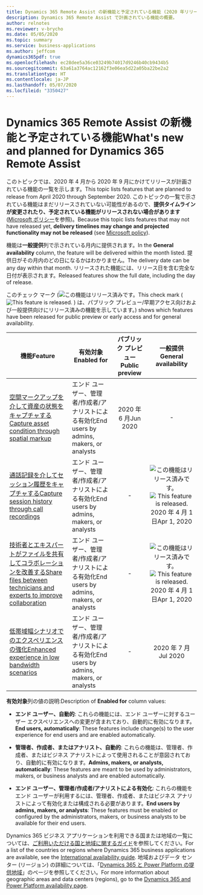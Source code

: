```yaml
---
title: Dynamics 365 Remote Assist の新機能と予定されている機能 (2020 年リリース ウェーブ 1)
description: Dynamics 365 Remote Assist で計画されている機能の概要。
author: relnotes
ms.reviewer: v-brycho
ms.date: 05/05/2020
ms.topic: summary
ms.service: business-applications
ms.author: jeffcom
dynamics365pdf: true
ms.openlocfilehash: ec28dee5a36ce03249b74017d9246b40cb9434b5
ms.sourcegitcommit: 63a61a3764ac12162f3e06ea5d22a05ba22be2a2
ms.translationtype: HT
ms.contentlocale: ja-JP
ms.lasthandoff: 05/07/2020
ms.locfileid: "3350427"
---
```

# <a name="whats-new-and-planned-for-dynamics-365-remote-assist"></a><span data-ttu-id="5e96a-103">Dynamics 365 Remote Assist の新機能と予定されている機能</span><span class="sxs-lookup"><span data-stu-id="5e96a-103">What's new and planned for Dynamics 365 Remote Assist</span></span>

<span data-ttu-id="5e96a-104">このトピックでは、2020 年 4 月から 2020 年 9 月にかけてリリースが計画されている機能の一覧を示します。</span><span class="sxs-lookup"><span data-stu-id="5e96a-104">This topic lists features that are planned to release from April 2020 through September 2020.</span></span> <span data-ttu-id="5e96a-105">このトピックの一覧で示されている機能はまだリリースされていない可能性があるので、**提供タイムラインが変更されたり、予定されている機能がリリースされない場合があります** ([Microsoft ポリシー](https://go.microsoft.com/fwlink/p/?linkid=2007332)を参照)。</span><span class="sxs-lookup"><span data-stu-id="5e96a-105">Because this topic lists features that may not have released yet, **delivery timelines may change and projected functionality may not be released** (see [Microsoft policy](https://go.microsoft.com/fwlink/p/?linkid=2007332)).</span></span>

<span data-ttu-id="5e96a-106">機能は**一般提供**列で示されている月内に提供されます。</span><span class="sxs-lookup"><span data-stu-id="5e96a-106">In the **General availability** column, the feature will be delivered within the month listed.</span></span> <span data-ttu-id="5e96a-107">提供日がその月内のどの日になるかはわかりません。</span><span class="sxs-lookup"><span data-stu-id="5e96a-107">The delivery date can be any day within that month.</span></span> <span data-ttu-id="5e96a-108">リリースされた機能には、リリース日を含む完全な日付が表示されます。</span><span class="sxs-lookup"><span data-stu-id="5e96a-108">Released features show the full date, including the day of release.</span></span>

<span data-ttu-id="5e96a-109">このチェック マーク (![この機能はリリース済みです。](/dynamics365-release-plan/media/green-checkmark.png "この機能はリリース済みです。")</span><span class="sxs-lookup"><span data-stu-id="5e96a-109">This check mark (![This feature is released.](/dynamics365-release-plan/media/green-checkmark.png "This feature is released.")</span></span> <span data-ttu-id="5e96a-110">) は、パブリック プレビュー/早期アクセス向けおよび一般提供向けにリリース済みの機能を示しています。</span><span class="sxs-lookup"><span data-stu-id="5e96a-110">) shows which features have been released for public preview or early access and for general availability.</span></span>

| <span data-ttu-id="5e96a-111">機能</span><span class="sxs-lookup"><span data-stu-id="5e96a-111">Feature</span></span>    | <span data-ttu-id="5e96a-112">有効対象</span><span class="sxs-lookup"><span data-stu-id="5e96a-112">Enabled for</span></span>    |  <span data-ttu-id="5e96a-113">パブリック プレビュー</span><span class="sxs-lookup"><span data-stu-id="5e96a-113">Public preview</span></span> |  <span data-ttu-id="5e96a-114">一般提供</span><span class="sxs-lookup"><span data-stu-id="5e96a-114">General availability</span></span> | 
| ---------- |---------------- | :---------------: |:--------------: |
| [<span data-ttu-id="5e96a-115">空間マークアップを介して資産の状態をキャプチャする</span><span class="sxs-lookup"><span data-stu-id="5e96a-115">Capture asset condition through spatial markup</span></span>](capture-asset-condition-through-spatial-markup.md) | <span data-ttu-id="5e96a-116">エンド ユーザー、管理者/作成者/アナリストによる有効化</span><span class="sxs-lookup"><span data-stu-id="5e96a-116">End users by admins, makers, or analysts</span></span>| <span data-ttu-id="5e96a-117">2020 年 6 月</span><span class="sxs-lookup"><span data-stu-id="5e96a-117">Jun 2020</span></span>|- | 
| [<span data-ttu-id="5e96a-118">通話記録を介してセッション履歴をキャプチャする</span><span class="sxs-lookup"><span data-stu-id="5e96a-118">Capture session history through call recordings</span></span>](capture-session-history-through-call-recordings.md) | <span data-ttu-id="5e96a-119">エンド ユーザー、管理者/作成者/アナリストによる有効化</span><span class="sxs-lookup"><span data-stu-id="5e96a-119">End users by admins, makers, or analysts</span></span>| -|<span data-ttu-id="5e96a-120">![この機能はリリース済みです。](/dynamics365-release-plan/media/green-checkmark.png "この機能はリリース済みです。")</span><span class="sxs-lookup"><span data-stu-id="5e96a-120">![This feature is released.](/dynamics365-release-plan/media/green-checkmark.png "This feature is released.")</span></span> <span data-ttu-id="5e96a-121">2020 年 4 月 1 日</span><span class="sxs-lookup"><span data-stu-id="5e96a-121">Apr 1, 2020</span></span> | 
| [<span data-ttu-id="5e96a-122">技術者とエキスパートがファイルを共有してコラボレーションを改善する</span><span class="sxs-lookup"><span data-stu-id="5e96a-122">Share files between technicians and experts to improve collaboration</span></span>](share-files-between-technicians-experts-improve-collaboration.md) | <span data-ttu-id="5e96a-123">エンド ユーザー、管理者/作成者/アナリストによる有効化</span><span class="sxs-lookup"><span data-stu-id="5e96a-123">End users by admins, makers, or analysts</span></span>| -|<span data-ttu-id="5e96a-124">![この機能はリリース済みです。](/dynamics365-release-plan/media/green-checkmark.png "この機能はリリース済みです。")</span><span class="sxs-lookup"><span data-stu-id="5e96a-124">![This feature is released.](/dynamics365-release-plan/media/green-checkmark.png "This feature is released.")</span></span> <span data-ttu-id="5e96a-125">2020 年 4 月 1 日</span><span class="sxs-lookup"><span data-stu-id="5e96a-125">Apr 1, 2020</span></span> | 
 | [<span data-ttu-id="5e96a-126">低帯域幅シナリオでのエクスペリエンスの強化</span><span class="sxs-lookup"><span data-stu-id="5e96a-126">Enhanced experience in low bandwidth scenarios</span></span>](enhanced-experience-low-bandwidth-scenarios.md) | <span data-ttu-id="5e96a-127">エンド ユーザー、管理者/作成者/アナリストによる有効化</span><span class="sxs-lookup"><span data-stu-id="5e96a-127">End users by admins, makers, or analysts</span></span> | -|<span data-ttu-id="5e96a-128">2020 年 7 月</span><span class="sxs-lookup"><span data-stu-id="5e96a-128">Jul 2020</span></span> | 

<span data-ttu-id="5e96a-129">**有効対象**列の値の説明:</span><span class="sxs-lookup"><span data-stu-id="5e96a-129">Description of **Enabled for** column values:</span></span>

- <span data-ttu-id="5e96a-130">**エンド ユーザー、自動的**: これらの機能には、エンド ユーザーに対するユーザー エクスペリエンスへの変更が含まれており、自動的に有効になります。</span><span class="sxs-lookup"><span data-stu-id="5e96a-130">**End users, automatically**: These features include change(s) to the user experience for end users and are enabled automatically.</span></span>

- <span data-ttu-id="5e96a-131">**管理者、作成者、またはアナリスト、自動的**: これらの機能は、管理者、作成者、またはビジネス アナリストによって使用されることが意図されており、自動的に有効になります。</span><span class="sxs-lookup"><span data-stu-id="5e96a-131">**Admins, makers, or analysts, automatically**: These features are meant to be used by administrators, makers, or business analysts and are enabled automatically.</span></span>

- <span data-ttu-id="5e96a-132">**エンド ユーザー、管理者/作成者/アナリストによる有効化**: これらの機能をエンド ユーザーが利用するには、管理者、作成者、またはビジネス アナリストによって有効化または構成される必要があります。</span><span class="sxs-lookup"><span data-stu-id="5e96a-132">**End users by admins, makers, or analysts**: These features must be enabled or configured by the administrators, makers, or business analysts to be available for their end users.</span></span>

<span data-ttu-id="5e96a-133">Dynamics 365 ビジネス アプリケーションを利用できる国または地域の一覧については、[ご利用いただける国と地域に関するガイド](https://aka.ms/dynamics_365_international_availability_deck)を参照してください。</span><span class="sxs-lookup"><span data-stu-id="5e96a-133">For a list of the countries or regions where Dynamics 365 business applications are available, see the [International availability guide](https://aka.ms/dynamics_365_international_availability_deck).</span></span>  <span data-ttu-id="5e96a-134">地域およびデータ センター (リージョン) の詳細については、「[Dynamics 365 と Power Platform の提供地域](https://aka.ms/BusinessAppsGeoAvailability)」のページを参照してください。</span><span class="sxs-lookup"><span data-stu-id="5e96a-134">For more information about geographic areas and data centers (regions),  go to the [Dynamics 365 and Power Platform availability page](https://aka.ms/BusinessAppsGeoAvailability).</span></span>
